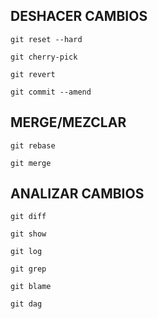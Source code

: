 
DESHACER CAMBIOS
----------------

	git reset --hard

	git cherry-pick

	git revert

	git commit --amend


MERGE/MEZCLAR
-------------

	git rebase

	git merge


ANALIZAR CAMBIOS
----------------

	git diff

	git show

	git log

	git grep

	git blame

	git dag

